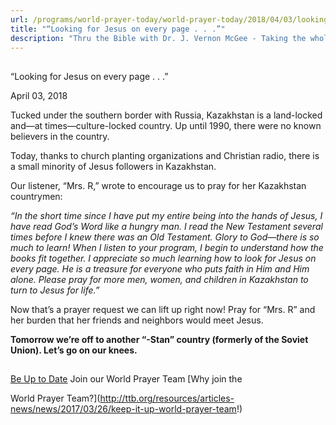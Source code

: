 ```yaml
---
url: /programs/world-prayer-today/world-prayer-today/2018/04/03/looking-for-jesus-on-every-page-.-.--
title: "“Looking for Jesus on every page . . .”"
description: "Thru the Bible with Dr. J. Vernon McGee - Taking the whole Word to the whole world"
---
```







## 
 “Looking for Jesus on every page . . .”


April 03, 2018




Tucked under the southern border with Russia, Kazakhstan is a land-locked and—at times—culture-locked country. Up until 1990, there were no known believers in the country. 


Today, thanks to church planting organizations and Christian radio, there is a small minority of Jesus followers in Kazakhstan. 


Our listener, “Mrs. R,” wrote to encourage us to pray for her Kazakhstan countrymen: 


*“In the short time since I have put my entire being into the hands of Jesus, I have read God’s Word like a hungry man. I read the New Testament several times before I knew there was an Old Testament. Glory to God—there is so much to learn! When I listen to your program, I begin to understand how the books fit together. I appreciate so much learning how to look for Jesus on every page. He is a treasure for everyone who puts faith in Him and Him alone. Please pray for more men, women, and children in Kazakhstan to turn to Jesus for life.”* 


Now that’s a prayer request we can lift up right now! Pray for “Mrs. R” and her burden that her friends and neighbors would meet Jesus. 


**Tomorrow we’re off to another “-Stan” country (formerly of the Soviet Union). Let’s go on our knees.** 







## 




[Be Up to Date](http://feeds.feedburner.com/WorldPrayerToday "World Prayer Today RSS Feed")
Join our World Prayer Team
[Why join the  

World Prayer Team?](http://ttb.org/resources/articles-news/news/2017/03/26/keep-it-up-world-prayer-team!)




